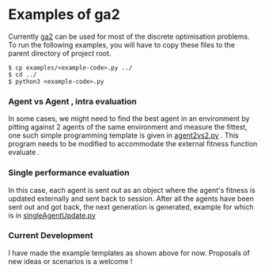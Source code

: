 # Examples of ga2
Currently [ga2](../) can be used for most of the discrete optimisation problems. To run the following examples, you will have to copy these files to the parent directory of project root.
```
$ cp examples/<example-code>.py ../
$ cd ../
$ python3 <example-code>.py
```

### Agent vs Agent , intra evaluation
In some cases, we might need to find the best agent in an environment by pitting against 2 agents of the same environment and measure the fittest, one such simple programming template is given in [agent2vs2.py](../examples/agent2vs2.py) . This program needs to be modified to accommodate the external fitness function evaluate .
  
  ### Single performance evaluation
  In this case, each agent is sent out as an object where the agent's fitness is updated externally and sent back to session. After all the agents have been sent out and got back, the next generation is generated, example for which is in [singleAgentUpdate.py](../examples/singleAgentUpdate.py)

### Current Development
I have made the example templates as shown above for now.
Proposals of new ideas or scenarios is a welcome !